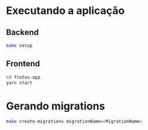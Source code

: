# Executando a aplicação

## Backend

```bash
make setup
```

## Frontend

```bash
cd frotas-app
yarn start
```

# Gerando migrations

```bash
make create-migrations migrationName=<MigrationName>
```